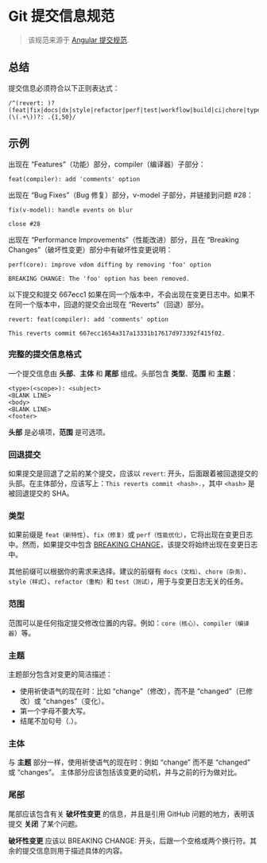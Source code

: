 # Git 提交信息规范

> 该规范来源于 [Angular 提交规范](https://github.com/conventional-changelog/conventional-changelog/tree/master/packages/conventional-changelog-angular).

## 总结

提交信息必须符合以下正则表达式：

```regexp
/^(revert: )?(feat|fix|docs|dx|style|refactor|perf|test|workflow|build|ci|chore|types|wip)(\(.+\))?: .{1,50}/
```

## 示例

出现在 “Features”（功能）部分，compiler（编译器）子部分：

```plaintext
feat(compiler): add 'comments' option
```

出现在 “Bug Fixes”（Bug 修复）部分，v-model 子部分，并链接到问题 #28：

```plaintext
fix(v-model): handle events on blur

close #28
```

出现在 “Performance Improvements”（性能改进）部分，且在 “Breaking Changes”（破坏性变更）部分中有破坏性变更说明：

```plaintext
perf(core): improve vdom diffing by removing 'foo' option

BREAKING CHANGE: The 'foo' option has been removed.
```

以下提交和提交 667ecc1 如果在同一个版本中，不会出现在变更日志中。如果不在同一个版本中，回退的提交会出现在 “Reverts”（回退）部分。

```plaintext
revert: feat(compiler): add 'comments' option

This reverts commit 667ecc1654a317a13331b17617d973392f415f02.
```

### 完整的提交信息格式

一个提交信息由 **头部**、**主体** 和 **尾部** 组成。头部包含 **类型**、**范围** 和 **主题**：

```plaintext
<type>(<scope>): <subject>
<BLANK LINE>
<body>
<BLANK LINE>
<footer>
```

**头部** 是必填项，**范围** 是可选项。

### 回退提交

如果提交是回退了之前的某个提交，应该以 `revert`: 开头，后面跟着被回退提交的头部。在主体部分，应该写上：`This reverts commit <hash>.`，其中 `<hash>` 是被回退提交的 SHA。

### 类型

如果前缀是 `feat（新特性`）、`fix（修复）`或 `perf（性能优化）`，它将出现在变更日志中。然而，如果提交中包含 [BREAKING CHANGE](#尾部)，该提交将始终出现在变更日志中。

其他前缀可以根据你的需求来选择。建议的前缀有 `docs（文档）`、`chore（杂务）`、`style（样式`）、`refactor（重构）`和 `test（测试）`，用于与变更日志无关的任务。

### 范围

范围可以是任何指定提交修改位置的内容。例如：`core（核心）`、`compiler（编译器`）等。

### 主题

主题部分包含对变更的简洁描述：

- 使用祈使语气的现在时：比如 “change”（修改），而不是 “changed”（已修改）或 “changes”（变化）。
- 第一个字母不要大写。
- 结尾不加句号（.）。

### 主体

与 **主题** 部分一样，使用祈使语气的现在时：例如 “change” 而不是 “changed” 或 “changes”。
主体部分应该包括该变更的动机，并与之前的行为做对比。

### 尾部

尾部应该包含有关 **破坏性变更** 的信息，并且是引用 GitHub 问题的地方，表明该提交 **关闭** 了某个问题。

**破坏性变更** 应该以 BREAKING CHANGE: 开头，后跟一个空格或两个换行符。其余的提交信息则用于描述具体的内容。
